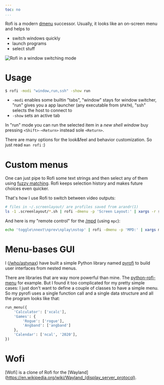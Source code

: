 ```yaml
---
toc: no
...
```


Rofi is a modern [dmenu](https://linux.die.net/man/1/dmenu) successor. Usually, it looks like an on-screen menu and helps to

- switch windows quickly
- launch programs
- select stuff

![Rofi in a window switching mode](https://davatorium.github.io/rofi/images/rofi/window-list.png)

# Usage

```bash
$ rofi -modi "window,run,ssh" -show run
```

- `-modi` enables some builtin "tabs", "window" stays for window switcher, "run" gives you a app launcher (any executable from `$PATH`), "ssh" selects the host to connect to
- `-show` sets an active tab

In "run" mode you can run the selected item in a *new shell window* buy pressing `<Shift>-<Return>` instead sole `<Return>`.

There are many options for the look&feel and behavior customization. So just read `man rofi` :)

# Custom menus

One can just pipe to Rofi some text strings and then select any of them using [fuzzy matching](https://www.techopedia.com/definition/24183/fuzzy-matching). Rofi keeps selection history and makes future choices even quicker.

That's how I use Rofi to switch between video outputs:

```bash
# files in ~/.screenlayout/ are profiles saved from arandr(1)
ls -1 .screenlayout/*.sh | rofi -dmenu -p 'Screen Layout:' | xargs -r sh
```

And here is my "remote control" for the [/mpd]() (using `mpc`):

```bash
echo 'toggle\nnext\nprev\nplay\nstop' | rofi -dmenu -p 'MPD:' | xargs mpc
```

# Menu-bases GUI

I ([/who/astynax]()) have built a simple Python library named [pyrofi](https://github.com/astynax/pyrofi) to build user interfaces from nested menus.

There are libraries that are way more powerful than mine. The [python-rofi-menu](https://github.com/miphreal/python-rofi-menu) for example. But I found it too complicated for my pretty simple cases: I just don't want to define a couple of classes to have a simple menu. So my pyrofi uses a single function call and a single data structure and all the program looks like that:

```python
run_menu({
    'Calculator': ['xcalc'],
    'Games': {
        'Rogue': ['rogue'],
        'Angband': ['angband']
    },
    'Calendar': ['ncal', '2020'],
})
```

# Wofi

[Wofi] is a clone of Rofi for the [Wayland](https://en.wikipedia.org/wiki/Wayland_(display_server_protocol).